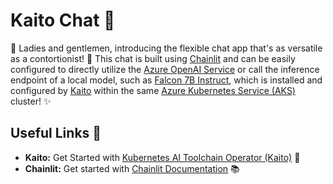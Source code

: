 # Kaito Chat 🤖

🎉 Ladies and gentlemen, introducing the flexible chat app that's as versatile as a contortionist! 🌟 This chat is built using [Chainlit](https://github.com/Chainlit/chainlit) and can be easily configured to directly utilize the [Azure OpenAI Service](https://learn.microsoft.com/en-us/azure/ai-services/openai/overview) or call the inference endpoint of a local model, such as [Falcon 7B Instruct](https://huggingface.co/tiiuae/falcon-7b-instruct), which is installed and configured by [Kaito](https://learn.microsoft.com/en-us/azure/aks/ai-toolchain-operator) within the same [Azure Kubernetes Service (AKS)](https://learn.microsoft.com/en-us/azure/aks/intro-kubernetes) cluster! ✨

## Useful Links 🔗

- **Kaito:** Get Started with [Kubernetes AI Toolchain Operator (Kaito)](https://github.com/Azure/kaito) 🚪
- **Chainlit:** Get started with [Chainlit Documentation](https://docs.chainlit.io) 📚